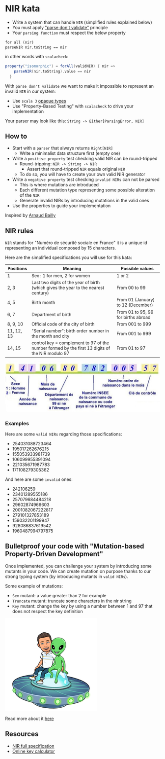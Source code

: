 # NIR kata
- Write a system that can handle `NIR` (simplified rules explained below)
- You must apply ["parse don't validate"](https://lexi-lambda.github.io/blog/2019/11/05/parse-don-t-validate/) principle
- Your `parsing function` must respect the below property
```text
for all (nir)
parseNIR nir.toString == nir
```

in other words with `scalacheck`:

```scala
property("isomorphic") = forAll(validNIR) { nir =>
    parseNIR(nir.toString).value == nir
  }
```

With `parse don't validate` we want to make it impossible to represent an invalid `NIR` in our system:
- Use `scala 3` [opaque types](https://docs.scala-lang.org/scala3/book/types-opaque-types.html)
- Use "Property-Based Testing" with `scalacheck` to drive your implementation

Your parser may look like this: `String -> Either[ParsingError, NIR]`

## How to
- Start with a `parser` that always returns `Right[NIR]`
  - Write a minimalist data structure first (empty one)
- Write a `positive property` test checking valid NIR can be round-tripped
  - Round-tripping: `NIR -> String -> NIR`
    - Assert that round-tripped `NIR` equals original `NIR` 
  - To do so, you will have to create your own valid NIR generator
- Write a `negative property` test checking `invalid NIRs` can not be parsed
  - This is where mutations are introduced
  - Each different mutation type representing some possible alteration of the `NIR`
  - Generate invalid NIRs by introducing mutations in the valid ones
- Use the properties to guide your implementation

Inspired by [Arnaud Bailly](https://abailly.github.io/about.html)

## NIR rules
`NIR` stands for "Numéro de sécurité sociale en France" it is a unique id representing an individual composed by 15 characters.

Here are the simplified specifications you will use for this kata:

| Positions  | Meaning                                                                                         | Possible values                     |
|------------|-------------------------------------------------------------------------------------------------|-------------------------------------|
| 1          | Sex : 1 for men, 2 for women                                                                    | 1 or 2                              |
| 2, 3       | Last two digits of the year of birth (which gives the year to the nearest century)              | From 00 to 99                       |
| 4, 5       | Birth month                                                                                     | From 01 (January) to 12 (December)  |
| 6, 7       | Department of birth                                                                             | From 01 to 95, 99 for births abroad |
| 8, 9, 10   | Official code of the city of birth                                                              | From 001 to 999                     |
| 11, 12, 13 | "Serial number": birth order number in the month and city                                       | From 001 to 999                     |
| 14, 15     | control key = complement to 97 of the number formed by the first 13 digits of the NIR modulo 97 | From 01 to 97                       |

![nir example](img/nir.jpg)

### Examples
Here are some `valid NIRs` regarding those specifications:
- 254031088723464
- 195017262676215
- 155053933981739
- 106099955391094
- 221035671987783
- 171108279305362

And here are some `invalid` ones:
- 242106259
- 23401289555186
- 257079684484218
- 29602874966603
- 2001082067222817
- 279101327853189
- 159032201199947
- 928086837619542
- 1960487994797875

## Bulletproof your code with "Mutation-based Property-Driven Development"
Once implemented, you can challenge your system by introducing some mutants in your code.
We can create mutation on purpose thanks to our strong typing system (by introducing mutants in `valid NIRs`).

Some example of mutations:
- `Sex` mutant: a value greater than 2 for example
- `Truncate` mutant: truncate some characters in the nir string
- `Key` mutant: change the key by using a number between 1 and 97 that does not respect the key definition  

![Mutation-based Property-Driven Development](img/mutation-based-property-driven-development.png)

Read more about it [here](https://abailly.github.io/posts/mutation-testing.html)

## Resources
- [NIR full specification](https://fr.wikipedia.org/wiki/Num%C3%A9ro_de_s%C3%A9curit%C3%A9_sociale_en_France)
- [Online key calculator](http://nourtier.net/cle_NIR/cle_NIR.htm)

